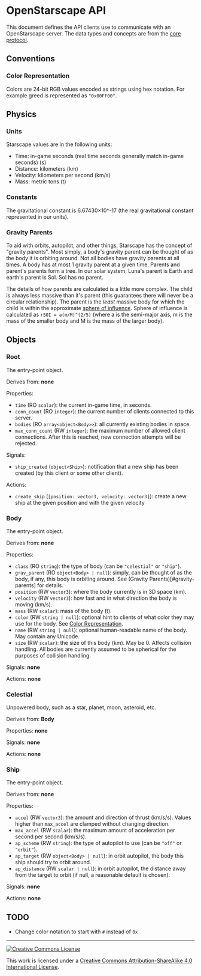 # OpenStarscape API
This document defines the API clients use to communicate with an OpenStarscape server. The data types and concepts are from the [core protocol](core.md).

## Conventions
### Color Representation
Colors are 24-bit RGB values encoded as strings using hex notation. For example greed is represented as `"0x00FF00"`.

## Physics
### Units
Starscape values are in the following units:
- Time: in-game seconds (real time seconds generally match in-game seconds) (s)
- Distance: kilometers (km)
- Velocity: kilometers per second (km/s)
- Mass: metric tons (t)

### Constants
The gravitational constant is 6.67430×10^-17 (the real gravitational constant represented in our units).

### Gravity Parents
To aid with orbits, autopilot, and other things, Starscape has the concept of "gravity parents". Most simply, a body's gravity parent can be thought of as the body it is orbiting around. Not all bodies have gravity parents at all times. A body has at most 1 gravity parent at a given time. Parents and parent's parents form a tree. In our solar system, Luna's parent is Earth and earth's parent is Sol. Sol has no parent.

The details of how parents are calculated is a little more complex. The child is always less massive than it's parent (this guarantees there will never be a circular relationship). The parent is the _least_ massive body for which the child is within the approximate [sphere of influence](https://en.wikipedia.org/wiki/Sphere_of_influence_(astrodynamics)). Sphere of influence is calculated as `rSOI = a(m/M)^(2/5)` (where a is the semi-major axis, m is the mass of the smaller body and M is the mass of the larger body).

## Objects
### Root
The entry-point object.

Derives from: __none__

Properties:
- `time` (RO `scalar`): the current in-game time, in seconds.
- `conn_count` (RO `integer`): the current number of clients connected to this server.
- `bodies` (RO `array<object<Body>>`): all currently existing bodies in space.
- `max_conn_count` (RW `integer`): the maximum number of allowed client connections. After this is reached, new connection attempts will be rejected.

Signals:
- `ship_created` (`object<Ship>`): notification that a new ship has been created (by this client or some other client).

Actions:
- `create_ship` (`[position: vector3, velocity: vector3]`): create a new ship at the given position and with the given velocity

### Body
The entry-point object.

Derives from: __none__

Properties:
- `class` (RO `string`): the type of body (can be `"celestial"` or `"ship"`).
- `grav_parent` (RO `object<Body> | null`): simply, can be thought of as the body, if any, this body is orbiting around. See (Gravity Parents)[#gravity-parents] for details.
- `position` (RW `vector3`): where the body currently is in 3D space (km).
- `velocity` (RW `vector3`): how fast and in what direction the body is moving (km/s).
- `mass` (RW `scalar`): mass of the body (t).
- `color` (RW `string | null`): optional hint to clients of what color they may use for the body. See [Color Representation](#color-representation).
- `name` (RW `string | null`): optional human-readable name of the body. May contain any Unicode.
- `size` (RW `scalar`): the size of this body (km). May be 0. Affects collision handling. All bodies are currently assumed to be spherical for the purposes of collision handling.

Signals: __none__

Actions: __none__

### Celestial
Unpowered body, such as a star, planet, moon, asteroid, etc.

Derives from: __Body__

Properties: __none__

Signals: __none__

Actions: __none__

### Ship
The entry-point object.

Derives from: __none__

Properties:
- `accel` (RW `vector3`): the amount and direction of thrust (km/s/s). Values higher than `max_accel` are clamped without changing direction.
- `max_accel` (RW `scalar`): the maximum amount of acceleration per second per second (km/s/s).
- `ap_scheme` (RW `string`): the type of autopilot to use (can be `"off"` or `"orbit"`).
- `ap_target` (RW `object<Body> | null`): in orbit autopilot, the body this ship should try to orbit around.
- `ap_distance` (RW `scalar | null`): in orbit autopilot, the distance away from the target to orbit (if null, a reasonable default is chosen).

Signals: __none__

Actions: __none__

## TODO
- Change color notation to start with `#` instead of `0x`

---

<a rel="license" href="http://creativecommons.org/licenses/by-sa/4.0/"><img alt="Creative Commons License" style="border-width:0" src="https://i.creativecommons.org/l/by-sa/4.0/88x31.png" /></a>

This work is licensed under a [Creative Commons Attribution-ShareAlike 4.0 International License](http://creativecommons.org/licenses/by-sa/4.0/).
